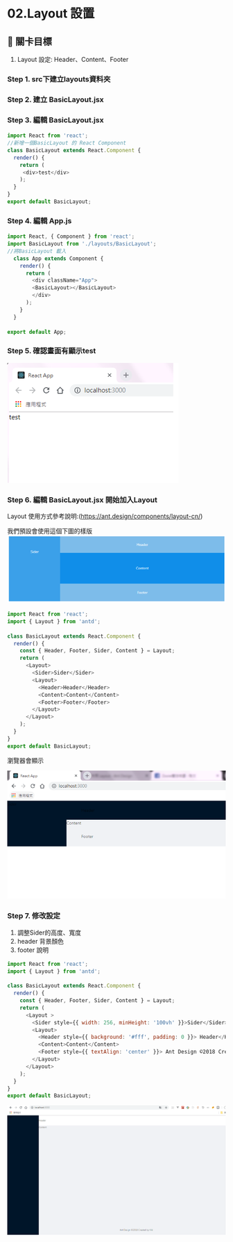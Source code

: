 # 02.Layout 設置

## :checkered_flag: 關卡目標

1. Layout 設定: Header、Content、Footer

### Step 1. src下建立layouts資料夾
### Step 2. 建立 BasicLayout.jsx
### Step 3. 編輯 BasicLayout.jsx

```js
import React from 'react';
//新增一個BasicLayout 的 React Component
class BasicLayout extends React.Component {
  render() {
    return (
     <div>test</div>
    );
  }
}
export default BasicLayout;
```

### Step 4. 編輯 App.js



```js
import React, { Component } from 'react';
import BasicLayout from './layouts/BasicLayout';
//將BasicLayout 載入
  class App extends Component {
    render() {
      return (
        <div className="App">
        <BasicLayout></BasicLayout>
        </div>
      );
    }
  }

export default App;
```
### Step 5. 確認畫面有顯示test

![DEMO](../../assets/1.png)
### Step 6. 編輯 BasicLayout.jsx 開始加入Layout
Layout 使用方式參考說明:(https://ant.design/components/layout-cn/)

我們預設會使用這個下圖的樣版
![DEMO](../../assets/layout.png)


```js
import React from 'react';
import { Layout } from 'antd';

class BasicLayout extends React.Component {
  render() {
    const { Header, Footer, Sider, Content } = Layout;
    return (
      <Layout>
        <Sider>Sider</Sider>
        <Layout>
          <Header>Header</Header>
          <Content>Content</Content>
          <Footer>Footer</Footer>
        </Layout>
      </Layout>
    );
  }
}
export default BasicLayout;
```
瀏覽器會顯示

![DEMO](../../assets/layoutbase.png)


### Step 7. 修改設定

1. 調整Sider的高度、寬度
2. header 背景顏色
3. footer 說明


```js
import React from 'react';
import { Layout } from 'antd';

class BasicLayout extends React.Component {
  render() {
    const { Header, Footer, Sider, Content } = Layout;
    return (
      <Layout >
        <Sider style={{ width: 256, minHeight: '100vh' }}>Sider</Sider>
        <Layout>
          <Header style={{ background: '#fff', padding: 0 }}> Header</Header>
          <Content>Content</Content>
          <Footer style={{ textAlign: 'center' }}> Ant Design ©2018 Created by Kiki</Footer>
        </Layout>
      </Layout>
    );
  }
}
export default BasicLayout;

```

![DEMO](../../assets/layoutend.png)